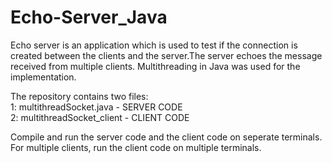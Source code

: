 # Echo-Server_Java


Echo server is an application which is used to test if the connection is created between the clients and the server.The server echoes the message received from multiple clients. Multithreading in Java was used for the implementation.

The repository contains two files:  
1: multithreadSocket.java - SERVER CODE  
2: multithreadSocket_client - CLIENT CODE  

Compile and run the server code and the client code on seperate terminals. For multiple clients, run the client code on multiple terminals.
